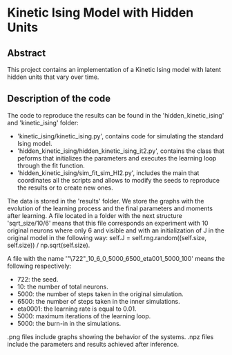 # Kinetic Ising Model with Hidden Units


## Abstract

This project contains an implementation of a Kinetic Ising model with latent hidden units that vary over time.

## Description of the code

The code to reproduce the results can be found in the 'hidden_kinetic_ising' and 'kinetic_ising' folder:

* 'kinetic_ising/kinetic_ising.py', contains code for simulating the standard Ising model.
* 'hidden_kinetic_ising/hidden_kinetic_ising_it2.py', contains the class that peforms that initializes the parameters and executes the learning loop through the fit function.
* 'hidden_kinetic_ising/sim_fit_sim_HI2.py', includes the main that coordinates all the scripts and allows to modify the seeds to reproduce the results or to create new ones.


The data is stored in the 'results' folder. We store the graphs with the evolution of the learning process and the final parameters and moments after learning. A file located in a folder with the next structure 'sqrt_size/10/6' means that this file corresponds an experiment with 10 original neurons where only 6 and visible and with an initialization of J in the original model in the following way: self.J = self.rng.random((self.size, self.size)) / np.sqrt(self.size).

A file with the name '"\722"\_10_6_0_5000_6500_eta001_5000_100' means the following respectively:
* 722: the seed.
* 10: the number of total neurons.
* 5000: the number of steps taken in the original simulation.
* 6500: the number of steps taken in the inner simulations.
* eta0001: the learning rate is equal to 0.01.
* 5000: maximum iterations of the learning loop.
* 5000: the burn-in in the simulations.

.png files include graphs showing the behavior of the systems.
.npz files include the parameters and results achieved after inference.


